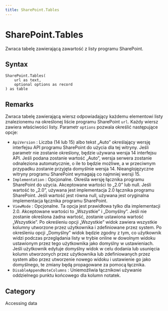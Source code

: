 ```yaml
---
title: SharePoint.Tables
---
```


# SharePoint.Tables


Zwraca tabelę zawierającą zawartość z listy programu SharePoint.


## Syntax

```powerquery
SharePoint.Tables(
    url as text,
    optional options as record
) as table
```


## Remarks

Zwraca tabelę zawierającą wiersz odpowiadający każdemu elementowi listy znalezionemu na określonej liście programu SharePoint <code>url</code>. Każdy wiersz zawiera właściwości listy. Parametr <code>options</code> pozwala określić następujące opcje:    <ul><li><code>ApiVersion</code> : Liczba (14 lub 15) albo tekst „Auto” określający wersję interfejsu API programu SharePoint do użycia dla tej witryny. Jeśli parametr nie zostanie określony, będzie używana wersja 14 interfejsu API. Jeśli podana zostanie wartość „Auto”, wersja serwera zostanie odnaleziona automatycznie, o ile to będzie możliwe, a w przeciwnym przypadku zostanie przyjęta domyślnie wersja 14. Nieanglojęzyczne witryny programu SharePoint wymagają co najmniej wersji 15.</li><li><code>Implementation</code> : Opcjonalne. Określa wersję łącznika programu SharePoint do użycia. Akceptowane wartości to „2.0” lub null. Jeśli wartość to „2.0”, używana jest implementacja 2.0 łącznika programu SharePoint. Jeśli wartość jest r&#243;wna null, używana jest oryginalna implementacja łącznika programu SharePoint.</li><li><code>ViewMode</code> : Opcjonalne. Ta opcja jest prawidłowa tylko dla implementacji 2.0. Akceptowane wartości to „Wszystkie” i „Domyślny”. Jeśli nie zostanie określona żadna wartość, zostanie ustawiona wartość „Wszystkie”. Po określeniu opcji „Wszystkie” widok zawiera wszystkie kolumny utworzone przez użytkownika i zdefiniowane przez system. Po określeniu opcji „Domyślny” widok będzie zgodny z tym, co użytkownik widzi podczas przeglądania listy w trybie online w dowolnym widoku ustawionym przez tego użytkownika jako domyślny w ustawieniach. Jeśli użytkownik edytuje domyślny widok w celu dodania lub usunięcia kolumn utworzonych przez użytkownika lub zdefiniowanych przez system albo przez utworzenie nowego widoku i ustawienie go jako domyślnego, te zmiany będą propagowane za pomocą łącznika.</li><li><code>DisableAppendNoteColumns</code> : Uniemożliwia łącznikowi używanie oddzielnego punktu końcowego dla kolumn notatek.</li></ul>    



## Category
Accessing data

